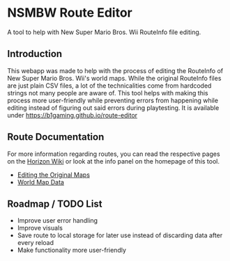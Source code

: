 # NSMBW Route Editor

A tool to help with New Super Mario Bros. Wii RouteInfo file editing.

## Introduction

This webapp was made to help with the process of editing the RouteInfo of New Super Mario Bros.
Wii's world maps. While the original RouteInfo files are just plain CSV files, a lot of the
technicalities come from hardcoded strings not many people are aware of. This tool helps with making
this process more user-friendly while preventing errors from happening while editing instead of
figuring out said errors during playtesting. It is available
under https://b1gaming.github.io/route-editor

## Route Documentation

For more information regarding routes, you can read the respective pages on
the [Horizon Wiki](https://horizon.miraheze.org/wiki/Main_Page) or look at the info panel on the
homepage of this tool.

- [Editing the Original Maps](https://horizon.miraheze.org/wiki/Editing_the_Original_Maps)
- [World Map Data](https://horizon.miraheze.org/wiki/World_Map_Data)

## Roadmap / TODO List

- Improve user error handling
- Improve visuals
- Save route to local storage for later use instead of discarding data after every reload
- Make functionality more user-friendly
